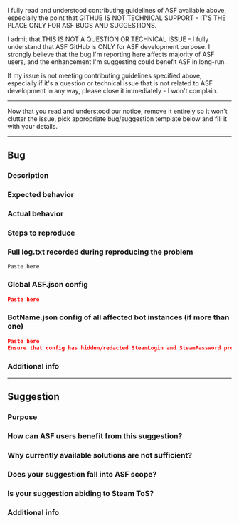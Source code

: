 I fully read and understood contributing guidelines of ASF available above, especially the point that GITHUB IS NOT TECHNICAL SUPPORT - IT'S THE PLACE ONLY FOR ASF BUGS AND SUGGESTIONS.

I admit that THIS IS NOT A QUESTION OR TECHNICAL ISSUE - I fully understand that ASF GitHub is ONLY for ASF development purpose. I strongly believe that the bug I'm reporting here affects majority of ASF users, and the enhancement I'm suggesting could benefit ASF in long-run.

If my issue is not meeting contributing guidelines specified above, especially if it's a question or technical issue that is not related to ASF development in any way, please close it immediately - I won't complain.

-----

Now that you read and understood our notice, remove it entirely so it won't clutter the issue, pick appropriate bug/suggestion template below and fill it with your details.

-----

## Bug

### Description

<!-- Short explanation what you were going to do. -->

### Expected behavior

<!-- What did you expect to happen? -->

### Actual behavior

<!-- What happened instead? -->

### Steps to reproduce

<!-- Every command or action done after launching ASF that leads to the bug. -->

### Full log.txt recorded during reproducing the problem

```
Paste here
```

### Global ASF.json config

```json
Paste here
```

### BotName.json config of all affected bot instances (if more than one)

```json
Paste here
Ensure that config has hidden/redacted SteamLogin and SteamPassword properties.
```

### Additional info

<!-- Everything else you consider worthy that we didn't ask for. -->

-----

## Suggestion

### Purpose

<!-- Detailed suggestion explanation - what should be implemented and what it should do, as well as expected usage and benefits. -->

### How can ASF users benefit from this suggestion?

<!-- You're not suggesting things only for yourself, so explain to us how it's going to be useful for everyone. -->

### Why currently available solutions are not sufficient?

<!-- If something you're suggesting is already possible, then explain to us why current solution is not sufficient. -->

### Does your suggestion fall into ASF scope?

<!-- Is ASF really the proper tool to include your enhancement in the first place? Is it connected with idling Steam cards? -->

### Is your suggestion abiding to Steam ToS?

<!-- If not, it will not be accepted. Botting Steam Market is just a single example of a thing that won't happen. -->

### Additional info

<!-- Everything else you consider worthy that we didn't ask for. -->
